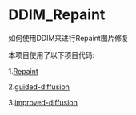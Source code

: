 # DDIM_Repaint
如何使用DDIM来进行Repaint图片修复

本项目使用了以下项目代码:

1.[Repaint](https://github.com/andreas128/RePaint)

2.[guided-diffusion](https://github.com/openai/guided-diffusion)

3.[improved-diffusion](https://github.com/openai/improved-diffusion)

